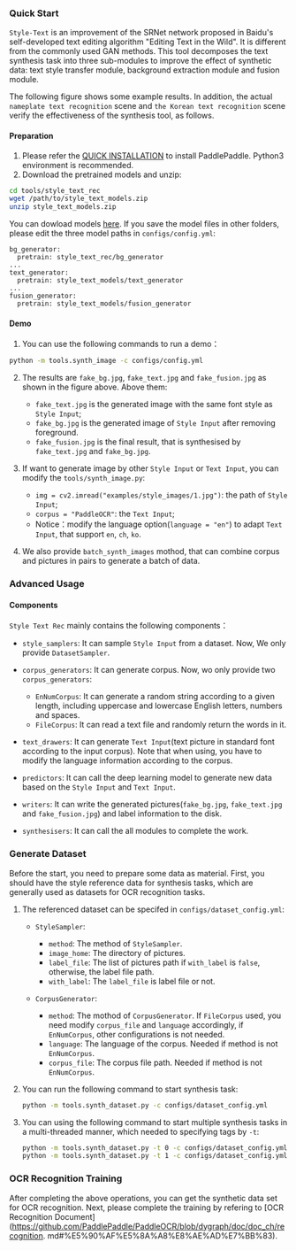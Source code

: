 ### Quick Start

`Style-Text` is an improvement of the SRNet network proposed in Baidu's self-developed text editing algorithm "Editing Text in the Wild". It is different from the commonly used GAN methods. This tool decomposes the text synthesis task into three sub-modules to improve the effect of synthetic data: text style transfer module, background extraction module and fusion module. 

The following figure shows some example results. In addition, the actual `nameplate text recognition` scene and `the Korean text recognition` scene verify the effectiveness of the synthesis tool, as follows.


#### Preparation

1. Please refer the [QUICK INSTALLATION](./installation_en.md) to install PaddlePaddle. Python3 environment is recommended.
2. Download the pretrained models and unzip:

```bash
cd tools/style_text_rec
wget /path/to/style_text_models.zip
unzip style_text_models.zip
```

You can dowload models [here](). If you save the model files in other folders, please edit the three model paths in `configs/config.yml`:

```
bg_generator:
  pretrain: style_text_rec/bg_generator
...
text_generator:
  pretrain: style_text_models/text_generator
...
fusion_generator:
  pretrain: style_text_models/fusion_generator
```



#### Demo

1. You can use the following commands to run a demo：

```bash
python -m tools.synth_image -c configs/config.yml
```

2. The results are `fake_bg.jpg`, `fake_text.jpg` and `fake_fusion.jpg` as shown in the figure above. Above them:
   * `fake_text.jpg` is the generated image with the same font style as `Style Input`;
   * `fake_bg.jpg` is the generated image of `Style Input` after removing foreground. 
   * `fake_fusion.jpg` is the final result, that is synthesised by `fake_text.jpg` and `fake_bg.jpg`.  

3. If want to generate image by other `Style Input` or `Text Input`, you can modify the `tools/synth_image.py`:
   * `img = cv2.imread("examples/style_images/1.jpg")`: the path of `Style Input`;
   * `corpus = "PaddleOCR"`: the `Text Input`;
   * Notice：modify the language option(`language = "en"`) to adapt `Text Input`, that support `en`, `ch`, `ko`.

4. We also provide `batch_synth_images` mothod, that can combine corpus and pictures in pairs to generate a batch of data.

### Advanced Usage

#### Components

`Style Text Rec` mainly contains the following components：

* `style_samplers`: It can sample `Style Input` from a dataset. Now, We only provide `DatasetSampler`.

* `corpus_generators`: It can generate corpus. Now, wo only provide two `corpus_generators`:
  * `EnNumCorpus`: It can generate a random string according to a given length,  including uppercase and lowercase English letters, numbers and spaces.
  * `FileCorpus`: It can read a text file and randomly return the words in it.

* `text_drawers`: It can generate `Text Input`(text picture in standard font according to the input corpus). Note that when using, you have to modify the language information according to the corpus.

* `predictors`: It can call the deep learning model to generate new data based on the `Style Input` and `Text Input`.

* `writers`: It can write the generated pictures(`fake_bg.jpg`, `fake_text.jpg` and `fake_fusion.jpg`) and label information to the disk.

* `synthesisers`: It can call the all modules to complete the work.

### Generate Dataset

Before the start, you need to prepare some data as material.
First, you should have the style reference data for synthesis tasks, which are generally used as datasets for OCR recognition tasks.

1. The referenced dataset can be specifed in `configs/dataset_config.yml`:
   * `StyleSampler`: 
     * `method`: The method of `StyleSampler`.
     * `image_home`: The directory of pictures.
     * `label_file`: The list of pictures path if `with_label` is `false`, otherwise, the label file path.
     * `with_label`: The `label_file` is label file or not.
    
   * `CorpusGenerator`: 
     * `method`: The mothod of `CorpusGenerator`. If `FileCorpus` used, you need modify `corpus_file` and `language` accordingly, if `EnNumCorpus`, other configurations is not needed.
     * `language`: The language of the corpus. Needed if method is not `EnNumCorpus`.
     * `corpus_file`: The corpus file path. Needed if method is not `EnNumCorpus`.

2. You can run the following command to start synthesis task:

   ``` bash
   python -m tools.synth_dataset.py -c configs/dataset_config.yml
   ```

3. You can using the following command to start multiple synthesis tasks in a multi-threaded manner, which needed to specifying tags by `-t`:
   
   ```bash
   python -m tools.synth_dataset.py -t 0 -c configs/dataset_config.yml
   python -m tools.synth_dataset.py -t 1 -c configs/dataset_config.yml
   ```

### OCR Recognition Training

After completing the above operations, you can get the synthetic data set for OCR recognition. Next, please complete the training by refering to [OCR Recognition Document](https://github.com/PaddlePaddle/PaddleOCR/blob/dygraph/doc/doc_ch/recognition. md#%E5%90%AF%E5%8A%A8%E8%AE%AD%E7%BB%83).